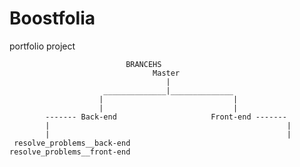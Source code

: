# Boostfolia
 portfolio project

                              BRANCEHS
                                    Master
                                       |
                         ______________|______________
                        |                             |
                        |                             |
            ------- Back-end                     Front-end -------
            |                                                     |
            |                                                     |
     resolve_problems__back-end                         resolve_problems__front-end
